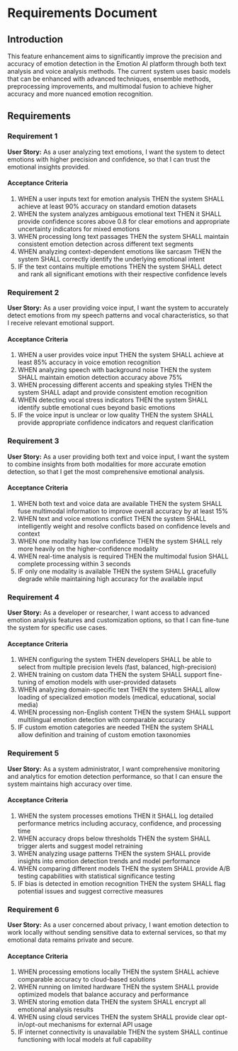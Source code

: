 # Requirements Document

## Introduction

This feature enhancement aims to significantly improve the precision and accuracy of emotion detection in the Emotion AI platform through both text analysis and voice analysis methods. The current system uses basic models that can be enhanced with advanced techniques, ensemble methods, preprocessing improvements, and multimodal fusion to achieve higher accuracy and more nuanced emotion recognition.

## Requirements

### Requirement 1

**User Story:** As a user analyzing text emotions, I want the system to detect emotions with higher precision and confidence, so that I can trust the emotional insights provided.

#### Acceptance Criteria

1. WHEN a user inputs text for emotion analysis THEN the system SHALL achieve at least 90% accuracy on standard emotion datasets
2. WHEN the system analyzes ambiguous emotional text THEN it SHALL provide confidence scores above 0.8 for clear emotions and appropriate uncertainty indicators for mixed emotions
3. WHEN processing long text passages THEN the system SHALL maintain consistent emotion detection across different text segments
4. WHEN analyzing context-dependent emotions like sarcasm THEN the system SHALL correctly identify the underlying emotional intent
5. IF the text contains multiple emotions THEN the system SHALL detect and rank all significant emotions with their respective confidence levels

### Requirement 2

**User Story:** As a user providing voice input, I want the system to accurately detect emotions from my speech patterns and vocal characteristics, so that I receive relevant emotional support.

#### Acceptance Criteria

1. WHEN a user provides voice input THEN the system SHALL achieve at least 85% accuracy in voice emotion recognition
2. WHEN analyzing speech with background noise THEN the system SHALL maintain emotion detection accuracy above 75%
3. WHEN processing different accents and speaking styles THEN the system SHALL adapt and provide consistent emotion recognition
4. WHEN detecting vocal stress indicators THEN the system SHALL identify subtle emotional cues beyond basic emotions
5. IF the voice input is unclear or low quality THEN the system SHALL provide appropriate confidence indicators and request clarification

### Requirement 3

**User Story:** As a user providing both text and voice input, I want the system to combine insights from both modalities for more accurate emotion detection, so that I get the most comprehensive emotional analysis.

#### Acceptance Criteria

1. WHEN both text and voice data are available THEN the system SHALL fuse multimodal information to improve overall accuracy by at least 15%
2. WHEN text and voice emotions conflict THEN the system SHALL intelligently weight and resolve conflicts based on confidence levels and context
3. WHEN one modality has low confidence THEN the system SHALL rely more heavily on the higher-confidence modality
4. WHEN real-time analysis is required THEN the multimodal fusion SHALL complete processing within 3 seconds
5. IF only one modality is available THEN the system SHALL gracefully degrade while maintaining high accuracy for the available input

### Requirement 4

**User Story:** As a developer or researcher, I want access to advanced emotion analysis features and customization options, so that I can fine-tune the system for specific use cases.

#### Acceptance Criteria

1. WHEN configuring the system THEN developers SHALL be able to select from multiple precision levels (fast, balanced, high-precision)
2. WHEN training on custom data THEN the system SHALL support fine-tuning of emotion models with user-provided datasets
3. WHEN analyzing domain-specific text THEN the system SHALL allow loading of specialized emotion models (medical, educational, social media)
4. WHEN processing non-English content THEN the system SHALL support multilingual emotion detection with comparable accuracy
5. IF custom emotion categories are needed THEN the system SHALL allow definition and training of custom emotion taxonomies

### Requirement 5

**User Story:** As a system administrator, I want comprehensive monitoring and analytics for emotion detection performance, so that I can ensure the system maintains high accuracy over time.

#### Acceptance Criteria

1. WHEN the system processes emotions THEN it SHALL log detailed performance metrics including accuracy, confidence, and processing time
2. WHEN accuracy drops below thresholds THEN the system SHALL trigger alerts and suggest model retraining
3. WHEN analyzing usage patterns THEN the system SHALL provide insights into emotion detection trends and model performance
4. WHEN comparing different models THEN the system SHALL provide A/B testing capabilities with statistical significance testing
5. IF bias is detected in emotion recognition THEN the system SHALL flag potential issues and suggest corrective measures

### Requirement 6

**User Story:** As a user concerned about privacy, I want emotion detection to work locally without sending sensitive data to external services, so that my emotional data remains private and secure.

#### Acceptance Criteria

1. WHEN processing emotions locally THEN the system SHALL achieve comparable accuracy to cloud-based solutions
2. WHEN running on limited hardware THEN the system SHALL provide optimized models that balance accuracy and performance
3. WHEN storing emotion data THEN the system SHALL encrypt all emotional analysis results
4. WHEN using cloud services THEN the system SHALL provide clear opt-in/opt-out mechanisms for external API usage
5. IF internet connectivity is unavailable THEN the system SHALL continue functioning with local models at full capability